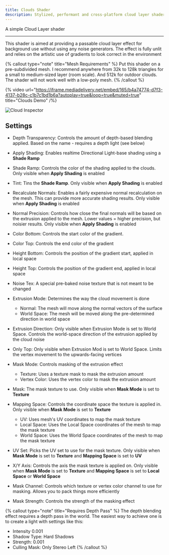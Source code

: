 ```yaml
---
title: Clouds Shader
description: Stylized, performant and cross-platform cloud layer shader
---
```


A simple Cloud Layer shader

---

This shader is aimed at providing a passable cloud layer effect for background use without using any noise generators. The effect is fully unlit and relies on the artistic use of gradients to look correct in the environment

{% callout type="note" title="Mesh Requirements" %}
Put this shader on a pre-subdivided mesh. I recommend anywhere from 32k to 128k triangles for a small to medium-sized layer (room scale). And 512k for outdoor clouds. The shader will not work well with a low-poly mesh.
{% /callout %}


{% video url="https://iframe.mediadelivery.net/embed/165/b4a74774-d7f3-4137-b28c-c1b7c1bd1b6a?autoplay=true&loop=true&muted=true" title="Clouds Demo" /%}

![Cloud Inspector](/img/docs/vfx/clouds/clouds.png "Example setup used in the Demo world for the outdoor clouds")

## Settings

- Depth Transparency: Controls the amount of depth-based blending applied. Based on the name - requires a depth light (see below)
- Apply Shading: Enables realtime Directional Light-base shading using a **Shade Ramp**
- Shade Ramp: Controls the color of the shading applied to the clouds. Only visible when **Apply Shading** is enabled
- Tint: Tins the **Shade Ramp**. Only visible when **Apply Shading** is enabled
- Recalculate Normals: Enables a fairly expensive normal recalculation on the mesh. This can provide more accurate shading results. Only visible when **Apply Shading** is enabled
- Normal Precision: Controls how close the final normals will be based on the extrusion applied to the mesh. Lower values = higher precision, but noisier results. Only visible when **Apply Shading** is enabled
- Color Bottom: Controls the start color of the gradient.
- Color Top: Controls the end color of the gradient
- Height Bottom: Controls the position of the gradient start, applied in local space
- Height Top: Controls the position of the gradient end, applied in local space

- Noise Tex: A special pre-baked noise texture that is not meant to be changed
- Extrusion Mode: Determines the way the cloud movement is done
  - Normal: The mesh will move along the normal vectors of the surface
  - World Space: The mesh will be moved along the pre-determined direction in world space
- Extrusion Direction: Only visible when Extrusion Mode is set to World Space. Controls the world-space direction of the extrusion applied by the cloud noise
- Only Top: Only visible when Extrusion Mod is set to World Space. Limits the vertex movement to the upwards-facing vertices
- Mask Mode: Controls masking of the extrusion effect
  - Texture: Uses a texture mask to mask the extrusion amount
  - Vertex Color: Uses the vertex color to mask the extrusion amount
- Mask: The mask texture to use. Only visible when **Mask Mode** is set to **Texture**
- Mapping Space: Controls the coordinate space the texture is applied in. Only visible when **Mask Mode** is set to **Texture**
  - UV: Uses mesh's UV coordinates to map the mask texture
  - Local Space: Uses the Local Space coordinates of the mesh to map the mask texture
  - World Space: Uses the World Space coordinates of the mesh to map the mask texture
- UV Set: Picks the UV set to use for the mask texture. Only visible when **Mask Mode** is set to **Texture** and **Mapping Space** is set to **UV**
- X/Y Axis: Controls the axis the mask texture is applied on. Only visible when **Mask Mode** is set to **Texture** and **Mapping Space** is set to **Local Space** or **World Space**
- Mask Channel: Controls which texture or vertex color channel to use for masking. Allows you to pack things more efficiently
- Mask Strength: Controls the strength of the masking effect

{% callout type="note" title="Requires Depth Pass" %}
The depth blending effect requires a depth pass in the world. The easiest way to achieve one is to create a light with settings like this:

- Intensity 0.001
- Shadow Type: Hard Shadows
- Strength: 0.001
- Culling Mask: Only Stereo Left
{% /callout %}